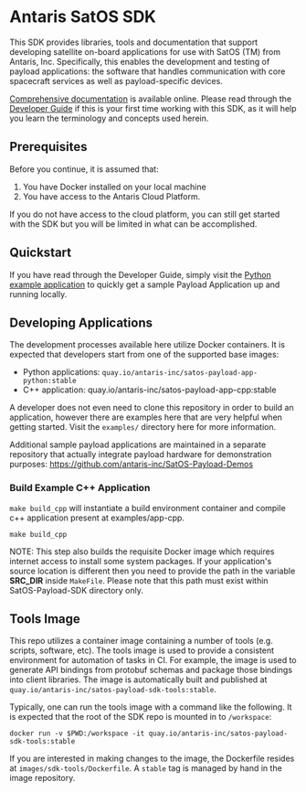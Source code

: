 # Antaris SatOS SDK

This SDK provides libraries, tools and documentation that support developing satellite on-board applications for use with SatOS (TM) from Antaris, Inc.
Specifically, this enables the development and testing of payload applications: the software that handles communication with core spacecraft services as well as payload-specific devices.

[Comprehensive documentation](https://antaris-inc.github.io/SatOS-Payload-SDK/index.html) is available online. Please read through the [Developer Guide](https://antaris-inc.github.io/SatOS-Payload-SDK/developer-guide.html) if this is your first time working with this SDK, as it will help you learn the terminology and concepts used herein.

## Prerequisites

Before you continue, it is assumed that:
1. You have Docker installed on your local machine
2. You have access to the Antaris Cloud Platform.

If you do not have access to the cloud platform, you can still get started with the SDK but you will be limited in what can be accomplished.

## Quickstart

If you have read through the Developer Guide, simply visit the [Python example application](./examples/app-python/) to quickly get a sample Payload Application up and running locally.

## Developing Applications

The development processes available here utilize Docker containers.
It is expected that developers start from one of the supported base images:

* Python applications: `quay.io/antaris-inc/satos-payload-app-python:stable`
* C++ application: quay.io/antaris-inc/satos-payload-app-cpp:stable

A developer does not even need to clone this repository in order to build an application, however there are examples
here that are very helpful when getting started.
Visit the `examples/` directory here for more information.

Additional sample payload applications are maintained in a separate repository that actually integrate payload hardware for
demonstration purposes: https://github.com/antaris-inc/SatOS-Payload-Demos

### Build Example C++ Application

  `make build_cpp` will instantiate a build environment container and compile c++ application present at examples/app-cpp.

```
make build_cpp
```
NOTE: This step also builds the requisite Docker image which requires internet access to install some system packages. 
If your application's source location is different then you need to provide the path in the variable **SRC_DIR** inside `MakeFile`. Please note that this path must exist within SatOS-Payload-SDK directory only.

		
## Tools Image

This repo utilizes a container image containing a number of tools (e.g. scripts, software, etc).
The tools image is used to provide a consistent environment for automation of tasks in CI.
For example, the image is used to generate API bindings from protobuf schemas and package those bindings into client libraries.
The image is automatically built and published at `quay.io/antaris-inc/satos-payload-sdk-tools:stable`.

Typically, one can run the tools image with a command like the following. It is expected that the root of the SDK repo is mounted in to `/workspace`:

```
docker run -v $PWD:/workspace -it quay.io/antaris-inc/satos-payload-sdk-tools:stable
```

If you are interested in making changes to the image, the Dockerfile resides at `images/sdk-tools/Dockerfile`.
A `stable` tag is managed by hand in the image repository.
